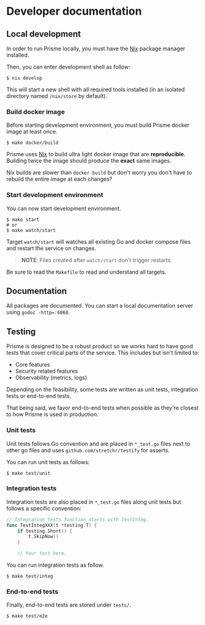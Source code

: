 # Developer documentation

## Local development

In order to run Prisme locally, you must have the
[Nix](https://nixos.org/download/) package manager installed.

Then, you can enter development shell as follow:

```shell
$ nix develop
```

This will start a new shell with all required tools installed (in an isolated
directory named `/nix/store` by default).

### Build docker image

Before starting development environment, you must build Prisme docker image at
least once.

```shell
$ make docker/build
```

Prisme uses [Nix](https://nixos.org) to build ultra light docker image that are
**reproducible**. Building twice the image should produce the **exact** same
images.

Nix builds are slower than `docker build` but don't worry you don't have to
rebuild the entire image at each changes?

### Start development environment

You can now start development environment.

```shell
$ make start
# or
$ make watch/start
```

Target `watch/start` will watches all existing Go and docker compose files
and restart the service on changes.

> **NOTE**: Files created after `watch/start` don't trigger restarts.

Be sure to read the `Makefile` to read and understand all targets.

## Documentation

All packages are documented. You can start a local documentation server using
`godoc -http=:6060`.

## Testing

Prisme is designed to be a robust product so we works hard to have good tests
that cover critical parts of the service. This includes but isn't limited to:
* Core features
* Security related features
* Observability (metrics, logs)

Depending on the feasibility, some tests are written as unit tests, integration
tests or end-to-end tests.

That being said, we favor end-to-end tests when possible as they're closest
to how Prisme is used in production.

### Unit tests

Unit tests follows Go convention and are placed in `*_test.go` files next to
other go files and uses `github.com/stretchr/testify` for asserts.

You can run unit tests as follows:

```shell
$ make test/unit
```

### Integration tests

Integration tests are also placed in `*_test.go` files along unit tests but
follows a specific convention:

```go
// Integration tests function starts with TestInteg.
func TestIntegXXX(t *testing.T) {
	if testing.Short() {
		t.SkipNow()
	}

	// Your test here.
```

You can run integration tests as follow.

```shell
$ make test/integ
```

### End-to-end tests

Finally, end-to-end tests are stored under `tests/`.

```shell
$ make test/e2e
```

